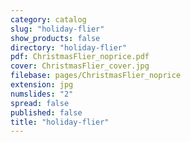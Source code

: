 ```yaml
---
category: catalog
slug: "holiday-flier"
show_products: false
directory: "holiday-flier"
pdf: ChristmasFlier_noprice.pdf
cover: ChristmasFlier_cover.jpg
filebase: pages/ChristmasFlier_noprice
extension: jpg
numslides: "2"
spread: false
published: false
title: "holiday-flier"
---
```




